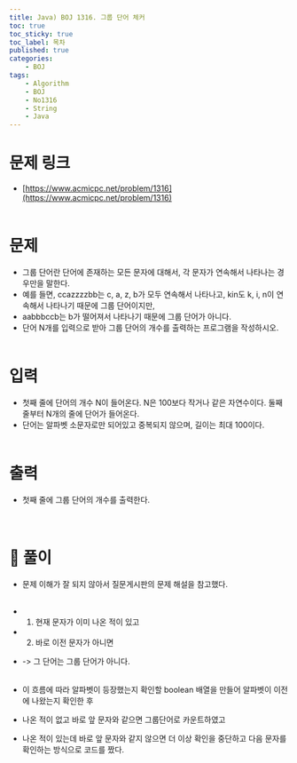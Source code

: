 ```yaml
---
title: Java) BOJ 1316. 그룹 단어 체커
toc: true
toc_sticky: true
toc_label: 목차
published: true
categories:
    - BOJ
tags:
    - Algorithm
    - BOJ
    - No1316
    - String
    - Java
---
```


# 문제 링크
* [https://www.acmicpc.net/problem/1316](https://www.acmicpc.net/problem/1316)<br><br>

# 문제
* 그룹 단어란 단어에 존재하는 모든 문자에 대해서, 각 문자가 연속해서 나타나는 경우만을 말한다. 
 * 예를 들면, ccazzzzbb는 c, a, z, b가 모두 연속해서 나타나고, kin도 k, i, n이 연속해서 나타나기 때문에 그룹 단어이지만, 
 * aabbbccb는 b가 떨어져서 나타나기 때문에 그룹 단어가 아니다.
 * 단어 N개를 입력으로 받아 그룹 단어의 개수를 출력하는 프로그램을 작성하시오.<br><br>

# 입력
* 첫째 줄에 단어의 개수 N이 들어온다. N은 100보다 작거나 같은 자연수이다. 둘째 줄부터 N개의 줄에 단어가 들어온다. 
 * 단어는 알파벳 소문자로만 되어있고 중복되지 않으며, 길이는 최대 100이다. <br><br>

# 출력
* 첫째 줄에 그룹 단어의 개수를 출력한다.<br><br><br>

# 👀 풀이
* 문제 이해가 잘 되지 않아서 질문게시판의 문제 해설을 참고했다.<br><br>

 * 1. 현재 문자가 이미 나온 적이 있고
 * 2. 바로 이전 문자가 아니면
 * -> 그 단어는 그룹 단어가 아니다.<br><br>
 
 * 이 흐름에 따라 알파벳이 등장했는지 확인할 boolean 배열을 만들어 알파벳이 이전에 나왔는지 확인한 후
 * 나온 적이 없고 바로 앞 문자와 같으면 그룹단어로 카운트하였고
 * 나온 적이 있는데 바로 앞 문자와 같지 않으면 더 이상 확인을 중단하고 다음 문자를 확인하는 방식으로 코드를 짰다.<br><br>

<script src="https://gist.github.com/miro7923/64c6fbcb9681289f77807122ffbdf303.js"></script>
